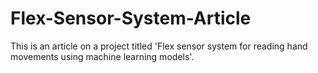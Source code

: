 # Flex-Sensor-System-Article
This is an article on a project titled 'Flex sensor system for reading hand movements using machine learning models'. 

